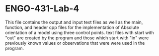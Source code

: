 # ENGO-431-Lab-4
This file contains the output and input text files as well as the main, function, and header cpp files for the implementation of Absolute orientation of a model using three control points. text files with start with "out" are created by the program and those which start with "in" were previously known values or observations that were were used in the program.
